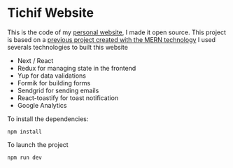 # Tichif Website

This is the code of my [personal website](https://www.tichif.com), I made it open source. This project is based on a [previous project created with the MERN technology](https://github.com/tichif/tichif_website_mern)
I used severals technologies to built this website

- Next / React
- Redux for managing state in the frontend
- Yup for data validations
- Formik for building forms
- Sendgrid for sending emails
- React-toastify for toast notification
- Google Analytics

To install the dependencies:

```npm
npm install
```

To launch the project

```npm
npm run dev
```
